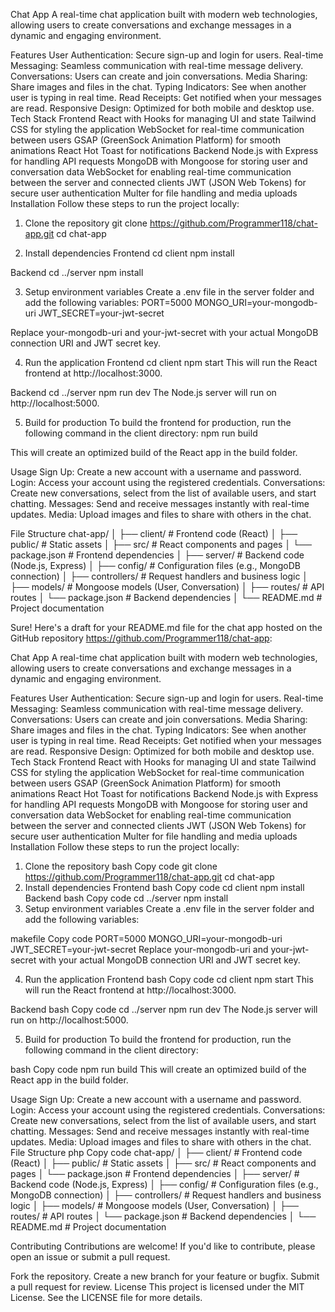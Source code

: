 Chat App
A real-time chat application built with modern web technologies, allowing users to create conversations and exchange messages in a dynamic and engaging environment.

Features
User Authentication: Secure sign-up and login for users.
Real-time Messaging: Seamless communication with real-time message delivery.
Conversations: Users can create and join conversations.
Media Sharing: Share images and files in the chat.
Typing Indicators: See when another user is typing in real time.
Read Receipts: Get notified when your messages are read.
Responsive Design: Optimized for both mobile and desktop use.
Tech Stack
Frontend
React with Hooks for managing UI and state
Tailwind CSS for styling the application
WebSocket for real-time communication between users
GSAP (GreenSock Animation Platform) for smooth animations
React Hot Toast for notifications
Backend
Node.js with Express for handling API requests
MongoDB with Mongoose for storing user and conversation data
WebSocket for enabling real-time communication between the server and connected clients
JWT (JSON Web Tokens) for secure user authentication
Multer for file handling and media uploads
Installation
Follow these steps to run the project locally:

1. Clone the repository
git clone https://github.com/Programmer118/chat-app.git
cd chat-app

2. Install dependencies
Frontend
cd client
npm install

Backend
cd ../server
npm install

3. Setup environment variables
Create a .env file in the server folder and add the following variables:
PORT=5000
MONGO_URI=your-mongodb-uri
JWT_SECRET=your-jwt-secret

Replace your-mongodb-uri and your-jwt-secret with your actual MongoDB connection URI and JWT secret key.

4. Run the application
Frontend
cd client
npm start
This will run the React frontend at http://localhost:3000.

Backend
cd ../server
npm run dev
The Node.js server will run on http://localhost:5000.

5. Build for production
To build the frontend for production, run the following command in the client directory:
npm run build

This will create an optimized build of the React app in the build folder.

Usage
Sign Up: Create a new account with a username and password.
Login: Access your account using the registered credentials.
Conversations: Create new conversations, select from the list of available users, and start chatting.
Messages: Send and receive messages instantly with real-time updates.
Media: Upload images and files to share with others in the chat.

File Structure
chat-app/
│
├── client/               # Frontend code (React)
│   ├── public/           # Static assets
│   ├── src/              # React components and pages
│   └── package.json      # Frontend dependencies
│
├── server/               # Backend code (Node.js, Express)
│   ├── config/           # Configuration files (e.g., MongoDB connection)
│   ├── controllers/      # Request handlers and business logic
│   ├── models/           # Mongoose models (User, Conversation)
│   ├── routes/           # API routes
│   └── package.json      # Backend dependencies
│
└── README.md             # Project documentation


Sure! Here's a draft for your README.md file for the chat app hosted on the GitHub repository https://github.com/Programmer118/chat-app:

Chat App
A real-time chat application built with modern web technologies, allowing users to create conversations and exchange messages in a dynamic and engaging environment.

Features
User Authentication: Secure sign-up and login for users.
Real-time Messaging: Seamless communication with real-time message delivery.
Conversations: Users can create and join conversations.
Media Sharing: Share images and files in the chat.
Typing Indicators: See when another user is typing in real time.
Read Receipts: Get notified when your messages are read.
Responsive Design: Optimized for both mobile and desktop use.
Tech Stack
Frontend
React with Hooks for managing UI and state
Tailwind CSS for styling the application
WebSocket for real-time communication between users
GSAP (GreenSock Animation Platform) for smooth animations
React Hot Toast for notifications
Backend
Node.js with Express for handling API requests
MongoDB with Mongoose for storing user and conversation data
WebSocket for enabling real-time communication between the server and connected clients
JWT (JSON Web Tokens) for secure user authentication
Multer for file handling and media uploads
Installation
Follow these steps to run the project locally:

1. Clone the repository
bash
Copy code
git clone https://github.com/Programmer118/chat-app.git
cd chat-app
2. Install dependencies
Frontend
bash
Copy code
cd client
npm install
Backend
bash
Copy code
cd ../server
npm install
3. Setup environment variables
Create a .env file in the server folder and add the following variables:

makefile
Copy code
PORT=5000
MONGO_URI=your-mongodb-uri
JWT_SECRET=your-jwt-secret
Replace your-mongodb-uri and your-jwt-secret with your actual MongoDB connection URI and JWT secret key.

4. Run the application
Frontend
bash
Copy code
cd client
npm start
This will run the React frontend at http://localhost:3000.

Backend
bash
Copy code
cd ../server
npm run dev
The Node.js server will run on http://localhost:5000.

5. Build for production
To build the frontend for production, run the following command in the client directory:

bash
Copy code
npm run build
This will create an optimized build of the React app in the build folder.

Usage
Sign Up: Create a new account with a username and password.
Login: Access your account using the registered credentials.
Conversations: Create new conversations, select from the list of available users, and start chatting.
Messages: Send and receive messages instantly with real-time updates.
Media: Upload images and files to share with others in the chat.
File Structure
php
Copy code
chat-app/
│
├── client/               # Frontend code (React)
│   ├── public/           # Static assets
│   ├── src/              # React components and pages
│   └── package.json      # Frontend dependencies
│
├── server/               # Backend code (Node.js, Express)
│   ├── config/           # Configuration files (e.g., MongoDB connection)
│   ├── controllers/      # Request handlers and business logic
│   ├── models/           # Mongoose models (User, Conversation)
│   ├── routes/           # API routes
│   └── package.json      # Backend dependencies
│
└── README.md             # Project documentation

Contributing
Contributions are welcome! If you'd like to contribute, please open an issue or submit a pull request.

Fork the repository.
Create a new branch for your feature or bugfix.
Submit a pull request for review.
License
This project is licensed under the MIT License. See the LICENSE file for more details.



